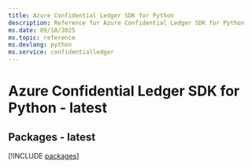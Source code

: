 ```yaml
---
title: Azure Confidential Ledger SDK for Python
description: Reference for Azure Confidential Ledger SDK for Python
ms.date: 09/18/2025
ms.topic: reference
ms.devlang: python
ms.service: confidentialledger
---
```

# Azure Confidential Ledger SDK for Python - latest
## Packages - latest
[!INCLUDE [packages](confidential-ledger-index.md)]